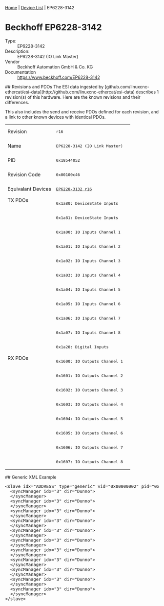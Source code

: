 <div class="nav"><a href="/esi-data">Home</a> | <a href="/esi-data/devices">Device List</a> | EP6228-3142</div>

#  Beckhoff EP6228-3142

<dl>
  <dt>Type:</dt><dd>EP6228-3142</dd>
  <dt>Description:</dt><dd>EP6228-3142 (IO Link Master)</dd>
  <dt>Vendor</dt><dd>Beckhoff Automation GmbH & Co. KG</dd>
  <dt>Documentation</dt><dd><a href="https://www.beckhoff.com/EP6228-3142">https://www.beckhoff.com/EP6228-3142</a></dd>
</dl>
## Revisions and PDOs
The ESI data ingested by [github.com/linuxcnc-ethercat/esi-data](http://github.com/linuxcnc-ethercat/esi-data) describes 1 revision(s) of this hardware.  Here are the known revisions and their differences.

This also includes the send and receive PDOs defined for each revision, and a link to other known devices with identical PDOs.

<table>
<tr >
<td class="first">Revision</td>
<td ><pre>r16</pre></td>
</tr>
<tr >
<td class="first">Name</td>
<td ><pre>EP6228-3142 (IO Link Master)</pre></td>
</tr>
<tr >
<td class="first">PID</td>
<td ><pre>0x18544052</pre></td>
</tr>
<tr >
<td class="first">Revision Code</td>
<td ><pre>0x00100c46</pre></td>
</tr>
<tr >
<td class="first">Equivalant Devices</td>
<td ><pre><a href="EP6228-3132">EP6228-3132 r16</a></pre></td>
</tr>
<tr class="txpdo pdosection">
<td class="first" rowspan=11 valign=top>TX PDOs</td>
<td><pre>0x1a80: DeviceState Inputs</pre></td>
<td></td>
</tr>
<tr class="txpdo pdosection">
<td ><pre>0x1a81: DeviceState Inputs</pre></td>
</tr>
<tr class="txpdo pdosection">
<td ><pre>0x1a00: IO Inputs Channel 1</pre></td>
</tr>
<tr class="txpdo pdosection">
<td ><pre>0x1a01: IO Inputs Channel 2</pre></td>
</tr>
<tr class="txpdo pdosection">
<td ><pre>0x1a02: IO Inputs Channel 3</pre></td>
</tr>
<tr class="txpdo pdosection">
<td ><pre>0x1a03: IO Inputs Channel 4</pre></td>
</tr>
<tr class="txpdo pdosection">
<td ><pre>0x1a04: IO Inputs Channel 5</pre></td>
</tr>
<tr class="txpdo pdosection">
<td ><pre>0x1a05: IO Inputs Channel 6</pre></td>
</tr>
<tr class="txpdo pdosection">
<td ><pre>0x1a06: IO Inputs Channel 7</pre></td>
</tr>
<tr class="txpdo pdosection">
<td ><pre>0x1a07: IO Inputs Channel 8</pre></td>
</tr>
<tr class="txpdo pdosection">
<td ><pre>0x1a20: Digital Inputs</pre></td>
</tr>
<tr class="rxpdo pdosection">
<td class="first" rowspan=8 valign=top>RX PDOs</td>
<td><pre>0x1600: IO Outputs Channel 1</pre></td>
<td></td>
</tr>
<tr class="rxpdo pdosection">
<td ><pre>0x1601: IO Outputs Channel 2</pre></td>
</tr>
<tr class="rxpdo pdosection">
<td ><pre>0x1602: IO Outputs Channel 3</pre></td>
</tr>
<tr class="rxpdo pdosection">
<td ><pre>0x1603: IO Outputs Channel 4</pre></td>
</tr>
<tr class="rxpdo pdosection">
<td ><pre>0x1604: IO Outputs Channel 5</pre></td>
</tr>
<tr class="rxpdo pdosection">
<td ><pre>0x1605: IO Outputs Channel 6</pre></td>
</tr>
<tr class="rxpdo pdosection">
<td ><pre>0x1606: IO Outputs Channel 7</pre></td>
</tr>
<tr class="rxpdo pdosection">
<td ><pre>0x1607: IO Outputs Channel 8</pre></td>
</tr>
</table>
## Generic XML Example
<pre class="xml">
&lt;slave idx="ADDRESS" type="generic" vid="0x00000002" pid="0x18544052" configPdos="true"&gt;
  &lt;syncManager idx="3" dir="Dunno"&gt;
  &lt;/syncManager&gt;
  &lt;syncManager idx="3" dir="Dunno"&gt;
  &lt;/syncManager&gt;
  &lt;syncManager idx="3" dir="Dunno"&gt;
  &lt;/syncManager&gt;
  &lt;syncManager idx="3" dir="Dunno"&gt;
  &lt;/syncManager&gt;
  &lt;syncManager idx="3" dir="Dunno"&gt;
  &lt;/syncManager&gt;
  &lt;syncManager idx="3" dir="Dunno"&gt;
  &lt;/syncManager&gt;
  &lt;syncManager idx="3" dir="Dunno"&gt;
  &lt;/syncManager&gt;
  &lt;syncManager idx="3" dir="Dunno"&gt;
  &lt;/syncManager&gt;
  &lt;syncManager idx="3" dir="Dunno"&gt;
  &lt;/syncManager&gt;
  &lt;syncManager idx="3" dir="Dunno"&gt;
  &lt;/syncManager&gt;
  &lt;syncManager idx="3" dir="Dunno"&gt;
  &lt;/syncManager&gt;
&lt;/slave&gt;
</pre>
